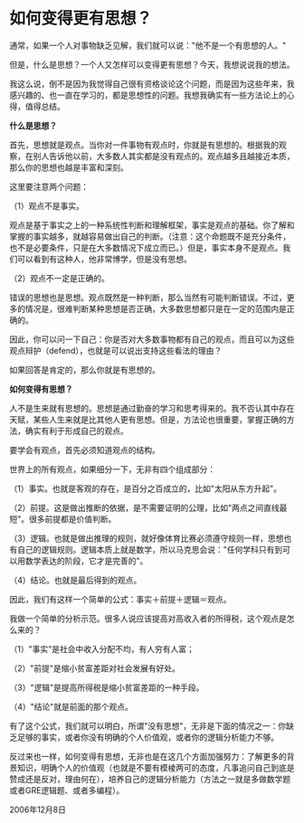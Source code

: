 # 如何变得更有思想？

通常，如果一个人对事物缺乏见解，我们就可以说："他不是一个有思想的人。"

但是，什么是思想？一个人又怎样可以变得更有思想？今天，我想说说我的想法。

我这么说，倒不是因为我觉得自己很有资格谈论这个问题，而是因为这些年来，我感兴趣的、也一直在学习的，都是思想性的问题。我想我确实有一些方法论上的心得，值得总结。

**什么是思想？**

首先，思想就是观点。当你对一件事物有观点时，你就是有思想的。根据我的观察，在别人告诉他以前，大多数人其实都是没有观点的。观点越多且越接近本质，那么你的思想也越是丰富和深刻。

这里要注意两个问题：

（1）观点不是事实。

观点是基于事实之上的一种系统性判断和理解框架，事实是观点的基础。你了解和掌握的事实越多，就越容易做出自己的判断。（注意：这个命题既不是充分条件，也不是必要条件，只是在大多数情况下成立而已。）但是，事实本身不是观点。我们可以看到有这种人，他非常博学，但是没有思想。

（2）观点不一定是正确的。

错误的思想也是思想。观点既然是一种判断，那么当然有可能判断错误。不过，更多的情况是，很难判断某种思想是否正确，大多数思想都只是在一定的范围内是正确的。

因此，你可以问一下自己：你是否对大多数事物都有自己的观点，而且可以为这些观点辩护（defend），也就是可以说出支持这些看法的理由？

如果回答是肯定的，那么你就是有思想的。

**如何变得有思想？**

人不是生来就有思想的。思想是通过勤奋的学习和思考得来的。我不否认其中存在天赋，某些人生来就是比其他人更有思想。但是，方法论也很重要，掌握正确的方法，确实有利于形成自己的观点。

要学会有观点，首先必须知道观点的结构。

世界上的所有观点，如果细分一下，无非有四个组成部分：

（1）事实。也就是客观的存在，是百分之百成立的，比如"太阳从东方升起"。

（2）前提。这是做出推断的依据，是不需要证明的公理，比如"两点之间直线最短"。很多前提都是价值判断。

（3）逻辑。也就是做出推理的规则，就好像体育比赛必须遵守规则一样，思想也有自己的逻辑规则。逻辑本质上就是数学，所以马克思会说："任何学科只有到可以用数学表达的阶段，它才是完善的"。

（4）结论。也就是最后得到的观点。

因此，我们有这样一个简单的公式：事实＋前提＋逻辑＝观点。

我做一个简单的分析示范。很多人说应该提高对高收入者的所得税，这个观点是怎么来的？

（1）"事实"是社会中收入分配不均，有人穷有人富；

（2）"前提"是缩小贫富差距对社会发展有好处。

（3）"逻辑"是提高所得税是缩小贫富差距的一种手段。

（4）"结论"就是前面的那个观点。

有了这个公式，我们就可以明白，所谓"没有思想"，无非是下面的情况之一：你缺乏足够的事实，或者你没有明确的个人价值观，或者你的逻辑分析能力不够。

反过来也一样，如何变得有思想，无非也是在这几个方面加强努力：了解更多的背景知识，明确个人的价值观（也就是不要有模棱两可的态度，凡事追问自己到底是赞成还是反对，理由何在），培养自己的逻辑分析能力（方法之一就是多做数学题或者GRE逻辑题、或者多编程）。

2006年12月8日

